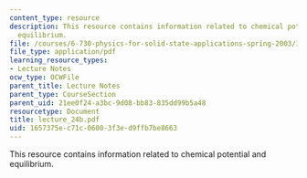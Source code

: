 ```yaml
---
content_type: resource
description: This resource contains information related to chemical potential and
  equilibrium.
file: /courses/6-730-physics-for-solid-state-applications-spring-2003/1657375ec71c06003f3ed9ffb7be8663_lecture_24b.pdf
file_type: application/pdf
learning_resource_types:
- Lecture Notes
ocw_type: OCWFile
parent_title: Lecture Notes
parent_type: CourseSection
parent_uid: 21ee0f24-a3bc-9d08-bb83-835dd99b5a48
resourcetype: Document
title: lecture_24b.pdf
uid: 1657375e-c71c-0600-3f3e-d9ffb7be8663
---
```

This resource contains information related to chemical potential and equilibrium.

